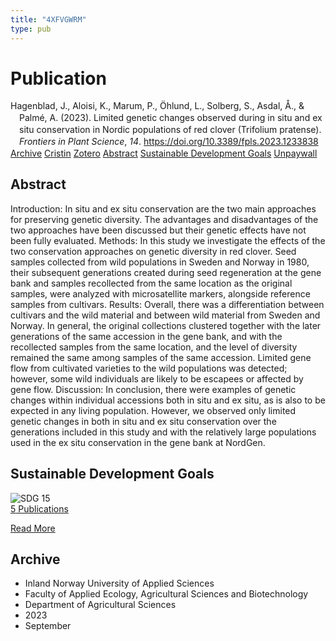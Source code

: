 ```yaml
---
title: "4XFVGWRM"
type: pub
---
```

<h1>Publication</h1>
<article id="csl-bib-container-4XFVGWRM" class="csl-bib-container">
  <div class="csl-bib-body" style="line-height: 1.35; padding-left: 1em; text-indent:-1em;">
  <div class="csl-entry">Hagenblad, J., Aloisi, K., Marum, P., &#xD6;hlund, L., Solberg, S., Asdal, &#xC5;., &amp; Palm&#xE9;, A. (2023). Limited genetic changes observed during in situ and ex situ conservation in Nordic populations of red clover (Trifolium pratense). <i>Frontiers in Plant Science</i>, <i>14</i>. <a href="https://doi.org/10.3389/fpls.2023.1233838">https://doi.org/10.3389/fpls.2023.1233838</a></div>
</div>
  <div class="csl-bib-buttons">
    <a href="#taxonomy-article-4XFVGWRM" class="csl-bib-button">Archive</a>
    <a href="https://app.cristin.no/results/show.jsf?id=2174219" alt="Cristin URL" class="csl-bib-button">Cristin</a>
    <a href="http://zotero.org/groups/5402882/items/4XFVGWRM" alt="Zotero URL" class="csl-bib-button">Zotero</a>
    <a href="#abstract-article-4XFVGWRM" class="csl-bib-button">Abstract</a>
    <a href="#sdg-article-4XFVGWRM" class="csl-bib-button">Sustainable Development Goals</a>
    <a href="https://www.frontiersin.org/articles/10.3389/fpls.2023.1233838/pdf" class="csl-bib-button">Unpaywall</a>
  </div>
  <div id="csl-bib-meta-container-4XFVGWRM"></div>
</article>
<div id="csl-bib-meta-4XFVGWRM" class="csl-bib-meta">
  <article id="abstract-article-4XFVGWRM" class="abstract-article">
    <h1>Abstract</h1>
    Introduction: In situ and ex situ conservation are the two main approaches for preserving genetic diversity. The advantages and disadvantages of the two approaches have been discussed but their genetic effects have not been fully evaluated. Methods: In this study we investigate the effects of the two conservation approaches on genetic diversity in red clover. Seed samples collected from wild populations in Sweden and Norway in 1980, their subsequent generations created during seed regeneration at the gene bank and samples recollected from the same location as the original samples, were analyzed with microsatellite markers, alongside reference samples from cultivars. Results: Overall, there was a differentiation between cultivars and the wild material and between wild material from Sweden and Norway. In general, the original collections clustered together with the later generations of the same accession in the gene bank, and with the recollected samples from the same location, and the level of diversity remained the same among samples of the same accession. Limited gene flow from cultivated varieties to the wild populations was detected; however, some wild individuals are likely to be escapees or affected by gene flow. Discussion: In conclusion, there were examples of genetic changes within individual accessions both in situ and ex situ, as is also to be expected in any living population. However, we observed only limited genetic changes in both in situ and ex situ conservation over the generations included in this study and with the relatively large populations used in the ex situ conservation in the gene bank at NordGen.
  </article>
  <article id="sdg-article-4XFVGWRM" class="sdg-article">
    <h1>Sustainable Development Goals</h1>
    <div class="sdg-container"><div id="sdg15" class="sdg"> <img src="{{< params subfolder >}}images/sdg/sdg15_en.png" class="image" alt="SDG 15"> <div class="sdg-overlay"> <a href="{{< params subfolder >}}en/archive/?sdg=15#archive" class="sdg-publication-count"><span>5</span> Publications</a> <p><a href="https://sdgs.un.org/goals/goal15" class="sdg-read-more">Read More</a></p> </div> </div></div>
  </article>
  <article id="taxonomy-article-4XFVGWRM" class="taxonomy-article">
    <h1>Archive</h1>
    <ul>
      <li>Inland Norway University of Applied Sciences</li>
      <li>Faculty of Applied Ecology, Agricultural Sciences and Biotechnology</li>
      <li>Department of Agricultural Sciences</li>
      <li>2023</li>
      <li>September</li>
    </ul>
  </article>
</div>
